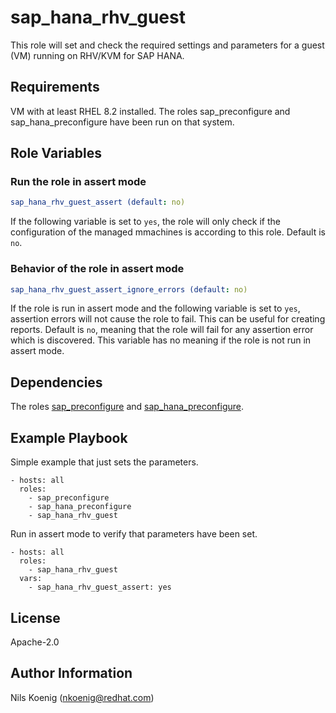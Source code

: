 sap_hana_rhv_guest
==================

This role will set and check the required settings and parameters for a guest (VM) running on RHV/KVM for SAP HANA. 


Requirements
------------

VM with at least RHEL 8.2 installed.
The roles sap_preconfigure and sap_hana_preconfigure have been run on that system.


Role Variables
--------------

### Run the role in assert mode
```yaml
sap_hana_rhv_guest_assert (default: no)
```
If the following variable is set to `yes`, the role will only check if the configuration of the managed mmachines is according to this role. Default is `no`.


### Behavior of the role in assert mode
```yaml
sap_hana_rhv_guest_assert_ignore_errors (default: no)
```
If the role is run in assert mode and the following variable is set to `yes`, assertion errors will not cause the role to fail. This can be useful for creating reports.
Default is `no`, meaning that the role will fail for any assertion error which is discovered. This variable has no meaning if the role is not run in assert mode.



Dependencies
------------

The roles [sap_preconfigure](https://github.com/sap-linuxlab/community.sap_install/tree/main/roles/sap_preconfigure) and [sap_hana_preconfigure](https://github.com/sap-linuxlab/community.sap_install/tree/main/roles/sap_hana_preconfigure).


Example Playbook
----------------

Simple example that just sets the parameters.
```
- hosts: all
  roles:
    - sap_preconfigure
    - sap_hana_preconfigure
    - sap_hana_rhv_guest
```

Run in assert mode to verify that parameters have been set.
```
- hosts: all
  roles:
    - sap_hana_rhv_guest
  vars:
    - sap_hana_rhv_guest_assert: yes
```

License
-------

Apache-2.0

Author Information
------------------

Nils Koenig (nkoenig@redhat.com)
